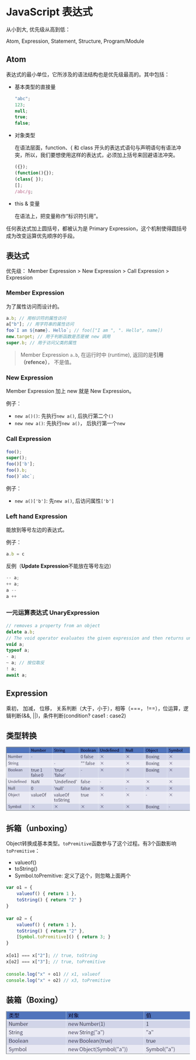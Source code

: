 # JavaScript 表达式

从小到大, 优先级从高到低：

Atom, Expression, Statement, Structure, Program/Module

## Atom

表达式的最小单位，它所涉及的语法结构也是优先级最高的。其中包括：

* 基本类型的直接量
    ```javascript
    "abc";
    123;
    null;
    true;
    false;
    ```
* 对象类型
    
    在语法层面，function、{ 和 class 开头的表达式语句与声明语句有语法冲突，所以，我们要想使用这样的表达式，必须加上括号来回避语法冲突。
    ```javascript
    ({});
    (function(){});
    (class{ });
    [];
    /abc/g;
    ```
* this & 变量
    
    在语法上，把变量称作“标识符引用”。

任何表达式加上圆括号，都被认为是 Primary Expression，这个机制使得圆括号成为改变运算优先顺序的手段。

## 表达式

优先级： Member Expression > New Expression > Call Expression > Expression

### Member Expression

为了属性访问而设计的。

```javascript
a.b; // 用标识符的属性访问
a["b"]; // 用字符串的属性访问
foo`I am ${name}. Hello`; // foo(["I am ", ". Hello", name])
new.target; // 用于判断函数是否是被 new 调用
super.b; // 用于访问父类的属性
```

> Member Expression `a.b`, 在运行时中 (runtime), 返回的是**引用（refence）**， 不是值。

### New Expression

Member Expression 加上 new 就是 New Expression。

例子：
* `new a()()`: 先执行`new a()`, 后执行第二个`()`
* `new new a()`: 先执行`new a()`， 后执行第一个`new`

### Call Expression

```javascript
foo();
super();
foo()['b'];
foo().b;
foo()`abc`;
```

例子：
* `new a()['b']`: 先`new a()`, 后访问属性`['b']`

### Left hand Expression

能放到等号左边的表达式。

例子：
```javascript
a.b = c
```

反例（**Update Expression**不能放在等号左边）
```javascript
-- a;
++ a;
a --
a ++
```

### 一元运算表达式 UnaryExpression
```javascript
// removes a property from an object
delete a.b;
// The void operator evaluates the given expression and then returns undefined.
void a; 
typeof a;
- a;
~ a; // 按位取反
! a;
await a;
```

## Expression

乘初， 加减， 位移， 关系判断（大于，小于），相等（===， !==），位运算，逻辑判断(&&, ||)，条件判断(condition? case1 : case2)

## 类型转换

![convertion](img/convertion.png)

## 拆箱（unboxing）

Object转换成基本类型。`toPremitive`函数参与了这个过程。有3个函数影响`toPremitive`：

* valueof()
* toString()
* Symbol.toPremitive: 定义了这个，则忽略上面两个

```javascript
var o1 = {
    valueof() { return 1 },
    toString() { return "2" }
}

var o2 = {
    valueof() { return 1 },
    toString() { return "2" },
    [Symbol.toPremitive]() { return 3; }
}

x[o1] === x["2"]; // true, toString
x[o2] === x["3"]; // true, toPremitive

console.log("x" + o1) // x1, valueof
console.log("x" + o2) // x3, toPremitive
```

## 装箱（Boxing）

![boxing](img/boxing.png)